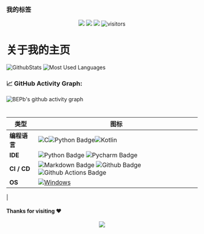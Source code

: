 ### 我的标签

<p align="center">
    <img src="https://img.shields.io/github/contributors/iqdxa/iqdxa?color=blue"></a>
    <img src="https://img.shields.io/github/stars/iqdxa/iqdxa.svg?logo=github"></a>
    <img src="https://img.shields.io/github/forks/iqdxa/iqdxa.svg?color=blue&logo=github"></a>
    <img src="https://visitor-badge.laobi.icu/badge?page_id=iqdxa.iqdxa" alt="visitors"/>   
</p>

# 关于我的主页
![GithubStats](https://github-readme-stats.vercel.app/api?username=iqdxa&show_icons=true&theme=light&count_private=true)
![Most Used Languages](https://github-readme-stats.vercel.app/api/top-langs/?username=iqdxa&theme=light&layout=compact)

### 📈 GitHub Activity Graph:

![BEPb's github activity graph](https://github-readme-activity-graph.cyclic.app/graph?username=iqdxa&theme=github-compact)

#

| 类型                                        | 图标                                                         |
| ----------------------------------------------- | ------------------------------------------------------------ |
| **编程语言**                              | ![C](https://img.shields.io/badge/C-00599C?style=for-the-badge&logo=c&logoColor=white)![Python Badge](https://img.shields.io/badge/Python-3776AB?style=for-the-badge&logo=python&logoColor=white)![Kotlin](https://img.shields.io/badge/Kotlin-0095D5?&style=for-the-badge&logo=kotlin&logoColor=white)
**IDE**                              | ![Python Badge](https://img.shields.io/badge/-Python-3776AB?style=flat&logo=Python&logoColor=white) ![Pycharm Badge](https://img.shields.io/badge/-Pycharm-3776AB?style=flat&logo=Pycharm&logoColor=white)
| **CI / CD**                                     | ![Markdown Badge](https://img.shields.io/badge/-Markdown-2088FF?style=flat&logo=Markdown&logoColor=white) ![Github Badge](https://img.shields.io/badge/-Github%20-2088FF?style=flat&logo=Github&logoColor=white) ![Github Actions Badge](https://img.shields.io/badge/-Git%20-2088FF?style=flat&logo=Git&logoColor=white) |
**OS**                                          | <a target="_blank" rel="noopener noreferrer" href="https://camo.githubusercontent.com/b44114213a5a462903bd69611bb6846f1dc41fe6f3230bd37c67c3d4eb65f08c/68747470733a2f2f696d672e736869656c64732e696f2f62616467652f2d57696e646f77732d626c61636b3f7374796c653d666c61742d737175617265266c6f676f3d77696e646f7773266c6f676f436f6c6f723d626c7565"><img src="https://camo.githubusercontent.com/b44114213a5a462903bd69611bb6846f1dc41fe6f3230bd37c67c3d4eb65f08c/68747470733a2f2f696d672e736869656c64732e696f2f62616467652f2d57696e646f77732d626c61636b3f7374796c653d666c61742d737175617265266c6f676f3d77696e646f7773266c6f676f436f6c6f723d626c7565" alt="Windows" data-canonical-src="https://img.shields.io/badge/-Windows-black?style=flat-square&amp;logo=windows&amp;logoColor=blue" style="max-width: 100%;"></a>
|
#### Thanks for visiting :heart:

<p align="center"> 
<img src="https://profile-counter.glitch.me/iqdxa/count.svg">  


